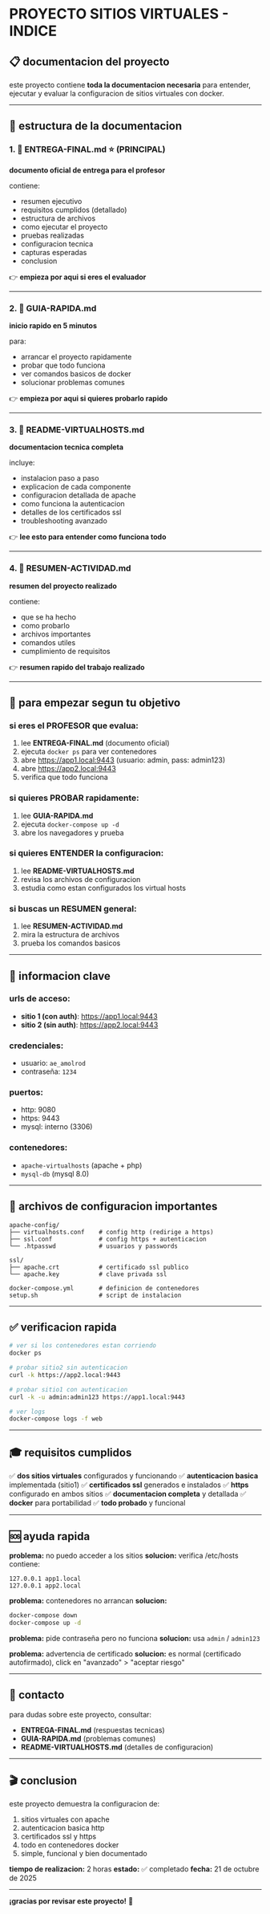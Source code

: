 # PROYECTO SITIOS VIRTUALES - INDICE

## 📋 documentacion del proyecto

este proyecto contiene **toda la documentacion necesaria** para entender, ejecutar y evaluar la configuracion de sitios virtuales con docker.

---

## 📂 estructura de la documentacion

### 1. 📄 **ENTREGA-FINAL.md** ⭐ (PRINCIPAL)
**documento oficial de entrega para el profesor**

contiene:
- resumen ejecutivo
- requisitos cumplidos (detallado)
- estructura de archivos
- como ejecutar el proyecto
- pruebas realizadas
- configuracion tecnica
- capturas esperadas
- conclusion

👉 **empieza por aqui si eres el evaluador**

---

### 2. 🚀 **GUIA-RAPIDA.md**
**inicio rapido en 5 minutos**

para:
- arrancar el proyecto rapidamente
- probar que todo funciona
- ver comandos basicos de docker
- solucionar problemas comunes

👉 **empieza por aqui si quieres probarlo rapido**

---

### 3. 📖 **README-VIRTUALHOSTS.md**
**documentacion tecnica completa**

incluye:
- instalacion paso a paso
- explicacion de cada componente
- configuracion detallada de apache
- como funciona la autenticacion
- detalles de los certificados ssl
- troubleshooting avanzado

👉 **lee esto para entender como funciona todo**

---

### 4. 📝 **RESUMEN-ACTIVIDAD.md**
**resumen del proyecto realizado**

contiene:
- que se ha hecho
- como probarlo
- archivos importantes
- comandos utiles
- cumplimiento de requisitos

👉 **resumen rapido del trabajo realizado**

---

## 🎯 para empezar segun tu objetivo

### si eres el PROFESOR que evalua:
1. lee **ENTREGA-FINAL.md** (documento oficial)
2. ejecuta `docker ps` para ver contenedores
3. abre https://app1.local:9443 (usuario: admin, pass: admin123)
4. abre https://app2.local:9443
5. verifica que todo funciona

### si quieres PROBAR rapidamente:
1. lee **GUIA-RAPIDA.md**
2. ejecuta `docker-compose up -d`
3. abre los navegadores y prueba

### si quieres ENTENDER la configuracion:
1. lee **README-VIRTUALHOSTS.md**
2. revisa los archivos de configuracion
3. estudia como estan configurados los virtual hosts

### si buscas un RESUMEN general:
1. lee **RESUMEN-ACTIVIDAD.md**
2. mira la estructura de archivos
3. prueba los comandos basicos

---

## 🔑 informacion clave

### urls de acceso:
- **sitio 1 (con auth)**: https://app1.local:9443
- **sitio 2 (sin auth)**: https://app2.local:9443

### credenciales:
- usuario: `ae_amolrod`
- contraseña: `1234`

### puertos:
- http: 9080
- https: 9443
- mysql: interno (3306)

### contenedores:
- `apache-virtualhosts` (apache + php)
- `mysql-db` (mysql 8.0)

---

## 📁 archivos de configuracion importantes

```
apache-config/
├── virtualhosts.conf    # config http (redirige a https)
├── ssl.conf             # config https + autenticacion
└── .htpasswd            # usuarios y passwords

ssl/
├── apache.crt           # certificado ssl publico
└── apache.key           # clave privada ssl

docker-compose.yml       # definicion de contenedores
setup.sh                 # script de instalacion
```

---

## ✅ verificacion rapida

```bash
# ver si los contenedores estan corriendo
docker ps

# probar sitio2 sin autenticacion
curl -k https://app2.local:9443

# probar sitio1 con autenticacion
curl -k -u admin:admin123 https://app1.local:9443

# ver logs
docker-compose logs -f web
```

---

## 🎓 requisitos cumplidos

✅ **dos sitios virtuales** configurados y funcionando
✅ **autenticacion basica** implementada (sitio1)
✅ **certificados ssl** generados e instalados
✅ **https** configurado en ambos sitios
✅ **documentacion completa** y detallada
✅ **docker** para portabilidad
✅ **todo probado** y funcional

---

## 🆘 ayuda rapida

**problema:** no puedo acceder a los sitios
**solucion:** verifica /etc/hosts contiene:
```
127.0.0.1 app1.local
127.0.0.1 app2.local
```

**problema:** contenedores no arrancan
**solucion:** 
```bash
docker-compose down
docker-compose up -d
```

**problema:** pide contraseña pero no funciona
**solucion:** usa `admin` / `admin123`

**problema:** advertencia de certificado
**solucion:** es normal (certificado autofirmado), click en "avanzado" > "aceptar riesgo"

---

## 📧 contacto

para dudas sobre este proyecto, consultar:
- **ENTREGA-FINAL.md** (respuestas tecnicas)
- **GUIA-RAPIDA.md** (problemas comunes)
- **README-VIRTUALHOSTS.md** (detalles de configuracion)

---

## 🎬 conclusion

este proyecto demuestra la configuracion de:
1. sitios virtuales con apache
2. autenticacion basica http
3. certificados ssl y https
4. todo en contenedores docker
5. simple, funcional y bien documentado

**tiempo de realizacion:** 2 horas
**estado:** ✅ completado
**fecha:** 21 de octubre de 2025

---

**¡gracias por revisar este proyecto!** 🚀
